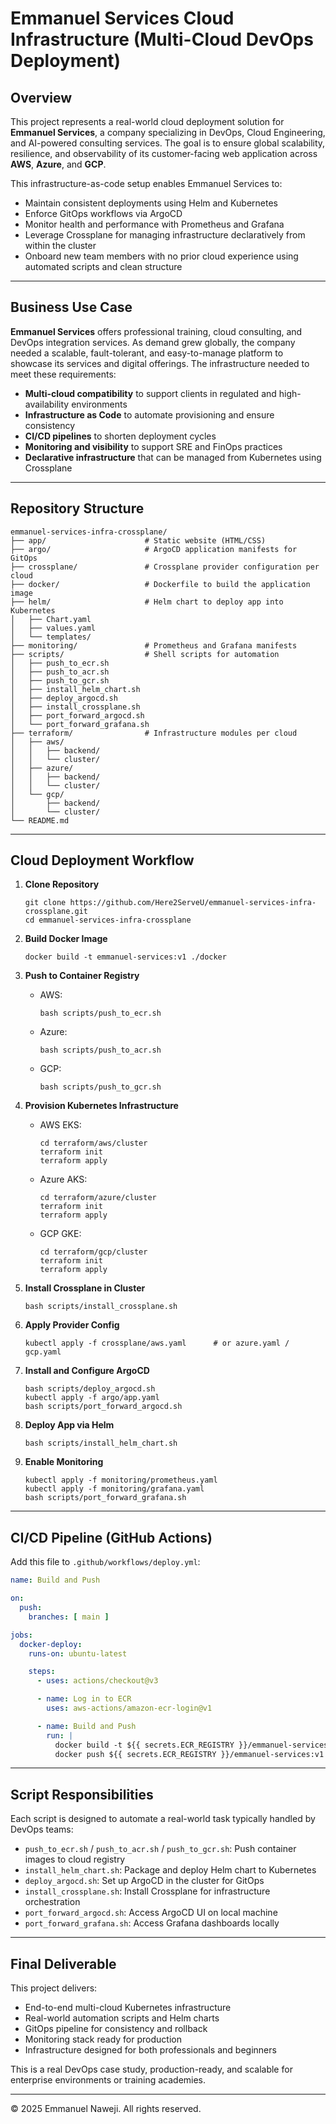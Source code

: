 # Emmanuel Services Cloud Infrastructure (Multi-Cloud DevOps Deployment)

## Overview

This project represents a real-world cloud deployment solution for **Emmanuel Services**, a company specializing in DevOps, Cloud Engineering, and AI-powered consulting services. The goal is to ensure global scalability, resilience, and observability of its customer-facing web application across **AWS**, **Azure**, and **GCP**.

This infrastructure-as-code setup enables Emmanuel Services to:
- Maintain consistent deployments using Helm and Kubernetes
- Enforce GitOps workflows via ArgoCD
- Monitor health and performance with Prometheus and Grafana
- Leverage Crossplane for managing infrastructure declaratively from within the cluster
- Onboard new team members with no prior cloud experience using automated scripts and clean structure

---

## Business Use Case

**Emmanuel Services** offers professional training, cloud consulting, and DevOps integration services. As demand grew globally, the company needed a scalable, fault-tolerant, and easy-to-manage platform to showcase its services and digital offerings. The infrastructure needed to meet these requirements:

- **Multi-cloud compatibility** to support clients in regulated and high-availability environments
- **Infrastructure as Code** to automate provisioning and ensure consistency
- **CI/CD pipelines** to shorten deployment cycles
- **Monitoring and visibility** to support SRE and FinOps practices
- **Declarative infrastructure** that can be managed from Kubernetes using Crossplane

---

## Repository Structure

```
emmanuel-services-infra-crossplane/
├── app/                      # Static website (HTML/CSS)
├── argo/                     # ArgoCD application manifests for GitOps
├── crossplane/               # Crossplane provider configuration per cloud
├── docker/                   # Dockerfile to build the application image
├── helm/                     # Helm chart to deploy app into Kubernetes
│   ├── Chart.yaml
│   ├── values.yaml
│   └── templates/
├── monitoring/               # Prometheus and Grafana manifests
├── scripts/                  # Shell scripts for automation
│   ├── push_to_ecr.sh
│   ├── push_to_acr.sh
│   ├── push_to_gcr.sh
│   ├── install_helm_chart.sh
│   ├── deploy_argocd.sh
│   ├── install_crossplane.sh
│   ├── port_forward_argocd.sh
│   └── port_forward_grafana.sh
├── terraform/                # Infrastructure modules per cloud
│   ├── aws/
│   │   ├── backend/
│   │   └── cluster/
│   ├── azure/
│   │   ├── backend/
│   │   └── cluster/
│   └── gcp/
│       ├── backend/
│       └── cluster/
└── README.md
```

---

## Cloud Deployment Workflow

1. **Clone Repository**
   ```
   git clone https://github.com/Here2ServeU/emmanuel-services-infra-crossplane.git
   cd emmanuel-services-infra-crossplane
   ```

2. **Build Docker Image**
   ```
   docker build -t emmanuel-services:v1 ./docker
   ```

3. **Push to Container Registry**
   - AWS:
     ```
     bash scripts/push_to_ecr.sh
     ```
   - Azure:
     ```
     bash scripts/push_to_acr.sh
     ```
   - GCP:
     ```
     bash scripts/push_to_gcr.sh
     ```

4. **Provision Kubernetes Infrastructure**
   - AWS EKS:
     ```
     cd terraform/aws/cluster
     terraform init
     terraform apply
     ```
   - Azure AKS:
     ```
     cd terraform/azure/cluster
     terraform init
     terraform apply
     ```
   - GCP GKE:
     ```
     cd terraform/gcp/cluster
     terraform init
     terraform apply
     ```

5. **Install Crossplane in Cluster**
   ```
   bash scripts/install_crossplane.sh
   ```

6. **Apply Provider Config**
   ```
   kubectl apply -f crossplane/aws.yaml      # or azure.yaml / gcp.yaml
   ```

7. **Install and Configure ArgoCD**
   ```
   bash scripts/deploy_argocd.sh
   kubectl apply -f argo/app.yaml
   bash scripts/port_forward_argocd.sh
   ```

8. **Deploy App via Helm**
   ```
   bash scripts/install_helm_chart.sh
   ```

9. **Enable Monitoring**
   ```
   kubectl apply -f monitoring/prometheus.yaml
   kubectl apply -f monitoring/grafana.yaml
   bash scripts/port_forward_grafana.sh
   ```

---

## CI/CD Pipeline (GitHub Actions)

Add this file to `.github/workflows/deploy.yml`:

```yaml
name: Build and Push

on:
  push:
    branches: [ main ]

jobs:
  docker-deploy:
    runs-on: ubuntu-latest

    steps:
      - uses: actions/checkout@v3

      - name: Log in to ECR
        uses: aws-actions/amazon-ecr-login@v1

      - name: Build and Push
        run: |
          docker build -t ${{ secrets.ECR_REGISTRY }}/emmanuel-services:v1 ./docker
          docker push ${{ secrets.ECR_REGISTRY }}/emmanuel-services:v1
```

---

## Script Responsibilities

Each script is designed to automate a real-world task typically handled by DevOps teams:

- `push_to_ecr.sh` / `push_to_acr.sh` / `push_to_gcr.sh`: Push container images to cloud registry
- `install_helm_chart.sh`: Package and deploy Helm chart to Kubernetes
- `deploy_argocd.sh`: Set up ArgoCD in the cluster for GitOps
- `install_crossplane.sh`: Install Crossplane for infrastructure orchestration
- `port_forward_argocd.sh`: Access ArgoCD UI on local machine
- `port_forward_grafana.sh`: Access Grafana dashboards locally

---

## Final Deliverable

This project delivers:
- End-to-end multi-cloud Kubernetes infrastructure
- Real-world automation scripts and Helm charts
- GitOps pipeline for consistency and rollback
- Monitoring stack ready for production
- Infrastructure designed for both professionals and beginners

This is a real DevOps case study, production-ready, and scalable for enterprise environments or training academies.

---

© 2025 Emmanuel Naweji. All rights reserved.
